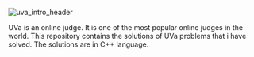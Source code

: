 ![uva_intro_header](https://user-images.githubusercontent.com/36194333/90316565-d0148f80-df44-11ea-9f63-cf93b10f24ae.png)

UVa is an online judge. It is one of the most popular online judges in the world. This repository contains the solutions of UVa problems that i have solved. The solutions are in C++ language. 
